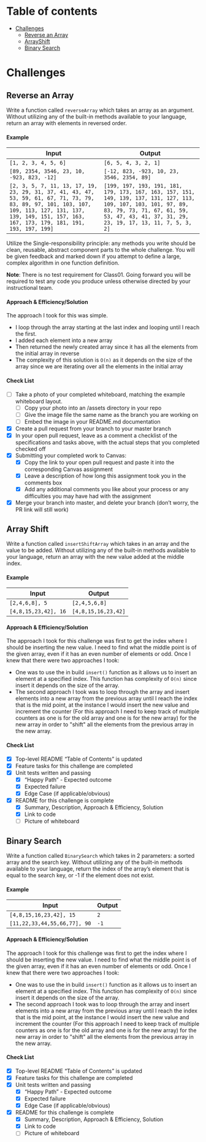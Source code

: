 Table of contents
=================

<!--ts-->
   * [Challenges](#challenges)
      * [Reverse an Array](#reverse-an-array)
      * [ArrayShift](#array-shift)
      * [Binary Search](#binary-search)
<!--te-->

# Challenges
## Reverse an Array
Write a function called `reverseArray` which takes an array as an argument. Without utilizing any of the built-in methods available to your language, return an array with elements in reversed order.

#### Example
|  Input | Output  | 
|---|---|
| ```[1, 2, 3, 4, 5, 6]```  |  ```[6, 5, 4, 3, 2, 1]``` | 
| ```[89, 2354, 3546, 23, 10, -923, 823, -12]```  |  ```[-12, 823, -923, 10, 23, 3546, 2354, 89]``` | 
| ```[2, 3, 5, 7, 11, 13, 17, 19, 23, 29, 31, 37, 41, 43, 47, 53, 59, 61, 67, 71, 73, 79, 83, 89, 97, 101, 103, 107, 109, 113, 127, 131, 137, 139, 149, 151, 157, 163, 167, 173, 179, 181, 191, 193, 197, 199]```  |  ```[199, 197, 193, 191, 181, 179, 173, 167, 163, 157, 151, 149, 139, 137, 131, 127, 113, 109, 107, 103, 101, 97, 89, 83, 79, 73, 71, 67, 61, 59, 53, 47, 43, 41, 37, 31, 29, 23, 19, 17, 13, 11, 7, 5, 3, 2]``` | 
	
Utilize the Single-responsibility principle: any methods you write should be clean, reusable, abstract component parts to the whole challenge. You will be given feedback and marked down if you attempt to define a large, complex algorithm in one function definition.

__Note__: There is no test requirement for Class01. Going forward you will be required to test any code you produce unless otherwise directed by your instructional team.

#### Approach & Efficiency/Solution
The approach I took for this was simple. 
* I loop through the array starting at the last index and looping until I reach the first.
* I added each element into a new array
* Then returned the newly created array since it has all the elements from the initial array in reverse
* The complexity of this solution is `O(n)` as it depends on the size of the array since we are iterating over all the elements in the initial array

#### Check List
- [ ] Take a photo of your completed whiteboard, matching the example whiteboard layout.
    - [ ] Copy your photo into an /assets directory in your repo
    - [ ] Give the image file the same name as the branch you are working on
    - [ ] Embed the image in your README.md documentation
- [x] Create a pull request from your branch to your master branch
- [x] In your open pull request, leave as a comment a checklist of the specifications and tasks above, with the actual steps that you completed checked off
- [x] Submitting your completed work to Canvas:
    - [x] Copy the link to your open pull request and paste it into the corresponding Canvas assignment
    - [x] Leave a description of how long this assignment took you in the comments box
    - [x] Add any additional comments you like about your process or any difficulties you may have had with the assignment
- [x] Merge your branch into master, and delete your branch (don’t worry, the PR link will still work)

## Array Shift
Write a function called `insertShiftArray` which takes in an array and the value to be added. Without utilizing any of the built-in methods available to your language, return an array with the new value added at the middle index.

#### Example
|  Input | Output  | 
|---|---|
| ```[2,4,6,8], 5```  |  ```[2,4,5,6,8]``` | 
| ```[4,8,15,23,42], 16```  |  ```[4,8,15,16,23,42]``` | 

#### Approach & Efficiency/Solution
The approach I took for this challenge was first to get the index where I should be inserting the new value. I need to find what the middle point is of the given array, even if it has an even number of elements or odd.
Once I knew that there were two approaches I took:
* One was to use the in build `insert()` function as it allows us to insert an element at a specified index. This function has complexity of `O(n)` since insert it depends on the size of the array. 
* The second approach I took was to loop through the array and insert elements into a new array from the previous array until I reach the index that is the mid point, at the instance I would insert the 
new value and increment the counter (For this approach I need to keep track of multiple counters as one is for the old array and one is for the new array) for the new array in order to "shift" all the elements from the 
previous array in the new array. 

#### Check List
 - [x] Top-level README “Table of Contents” is updated
 - [x] Feature tasks for this challenge are completed
 - [x] Unit tests written and passing
     - [x] “Happy Path” - Expected outcome
     - [x] Expected failure
     - [x] Edge Case (if applicable/obvious)
 - [x] README for this challenge is complete
     - [x] Summary, Description, Approach & Efficiency, Solution
     - [x] Link to code
     - [ ] Picture of whiteboard
   
## Binary Search
Write a function called `BinarySearch` which takes in 2 parameters: a sorted array and the search key. Without utilizing any of the built-in methods available to your language, return the index of the array’s element that is equal to the search key, or -1 if the element does not exist.

#### Example
|  Input | Output  | 
|---|---|
| ```[4,8,15,16,23,42], 15```  |  ```2``` | 
| ```[11,22,33,44,55,66,77], 90```  |  ```-1``` | 

#### Approach & Efficiency/Solution
The approach I took for this challenge was first to get the index where I should be inserting the new value. I need to find what the middle point is of the given array, even if it has an even number of elements or odd.
Once I knew that there were two approaches I took:
* One was to use the in build `insert()` function as it allows us to insert an element at a specified index. This function has complexity of `O(n)` since insert it depends on the size of the array. 
* The second approach I took was to loop through the array and insert elements into a new array from the previous array until I reach the index that is the mid point, at the instance I would insert the 
new value and increment the counter (For this approach I need to keep track of multiple counters as one is for the old array and one is for the new array) for the new array in order to "shift" all the elements from the 
previous array in the new array. 

#### Check List
 - [x] Top-level README “Table of Contents” is updated
 - [x] Feature tasks for this challenge are completed
 - [x] Unit tests written and passing
     - [x] “Happy Path” - Expected outcome
     - [x] Expected failure
     - [x] Edge Case (if applicable/obvious)
 - [x] README for this challenge is complete
     - [x] Summary, Description, Approach & Efficiency, Solution
     - [x] Link to code
     - [ ] Picture of whiteboard 